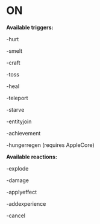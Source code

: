 ON
==
**Available triggers:**

-hurt

-smelt

-craft

-toss

-heal

-teleport

-starve

-entityjoin

-achievement

-hungerregen (requires AppleCore)

**Available reactions:**

-explode

-damage

-applyeffect

-addexperience

-cancel
